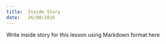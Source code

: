 ```yaml
---
title:  Inside Story
date:   26/08/2016
---
```


Write inside story for this lesson using Markdown format here